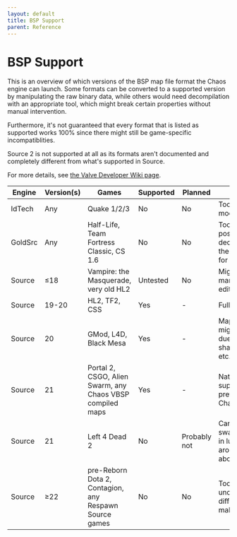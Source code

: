 ```yaml
---
layout: default
title: BSP Support
parent: Reference
---
```


# BSP Support

This is an overview of which versions of the BSP map file format the Chaos
engine can launch. Some formats can be converted to a supported version by
manipulating the raw binary data, while others would need decompilation with an
appropriate tool, which might break certain properties without manual
intervention.

Furthermore, it's not guaranteed that every format that is listed as supported
works 100% since there might still be game-specific incompatiblities.

Source 2 is not supported at all as its formats aren't documented and completely
different from what's supported in Source.

For more details, see
[the Valve Developer Wiki page](https://developer.valvesoftware.com/wiki/Source_BSP_File_Format).

| Engine  | Version(s) | Games                                                     | Supported | Planned      | Details                                                                  |
| ------- | ---------- | --------------------------------------------------------- | --------- | ------------ | ------------------------------------------------------------------------ |
| IdTech  | Any        | Quake 1/2/3                                               | No        | No           | Too different from modern Source                                         |
| GoldSrc | Any        | Half-Life, Team Fortress Classic, CS 1.6                  | No        | No           | Too different. It's possible to decompile, and then recompile for Source |
| Source  | ≤18        | Vampire: the Masquerade, very old HL2                     | Untested  | No           | Might work with manual binary editing                                    |
| Source  | 19-20      | HL2, TF2, CSS                                             | Yes       | -            | Fully supported                                                          |
| Source  | 20         | GMod, L4D, Black Mesa                                     | Yes       | -            | Map loads, parts might be broken due to missing shaders/scripting, etc.  |
| Source  | 21         | Portal 2, CSGO, Alien Swarm, any Chaos VBSP compiled maps | Yes       | -            | Natively supported, preferred for any Chaos game                         |
| Source  | 21         | Left 4 Dead 2                                             | No        | Probably not | Can be fixed by swapping entries in lump headers around, see link above  |
| Source  | ≥22        | pre-Reborn Dota 2, Contagion, any Respawn Source games    | No        | No           | Too many undocumented differences to make it worth                       |
